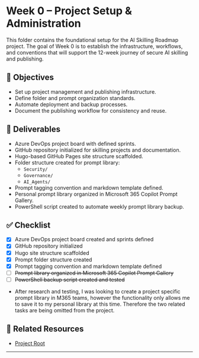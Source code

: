 # Week 0 – Project Setup & Administration

This folder contains the foundational setup for the AI Skilling Roadmap project. The goal of Week 0 is to establish the infrastructure, workflows, and conventions that will support the 12-week journey of secure AI skilling and publishing.

## 🎯 Objectives

- Set up project management and publishing infrastructure.
- Define folder and prompt organization standards.
- Automate deployment and backup processes.
- Document the publishing workflow for consistency and reuse.

## 📁 Deliverables

- Azure DevOps project board with defined sprints.
- GitHub repository initialized for skilling projects and documentation.
- Hugo-based GitHub Pages site structure scaffolded.
- Folder structure created for prompt library:
  - `Security/`
  - `Governance/`
  - `AI_Agents/`
- Prompt tagging convention and markdown template defined.
- Personal prompt library organized in Microsoft 365 Copilot Prompt Gallery.
- PowerShell script created to automate weekly prompt library backup.

## ✅ Checklist

- [x] Azure DevOps project board created and sprints defined  
- [x] GitHub repository initialized  
- [x] Hugo site structure scaffolded  
- [x] Prompt folder structure created  
- [x] Prompt tagging convention and markdown template defined
- [ ] ~~Prompt library organized in Microsoft 365 Copilot Prompt Gallery~~  
- [ ] ~~PowerShell backup script created and tested~~  

- After research and testing, I was looking to create a project specific prompt library in M365 teams, however the functionality only allows me to save it to my personal library at this time. Therefore the two related tasks are being omitted from the project.

## 🔗 Related Resources

- [Project Root](/Microsoft/Azure%20Ai%20Security%20Skills%20Challenge/README.md)
---

